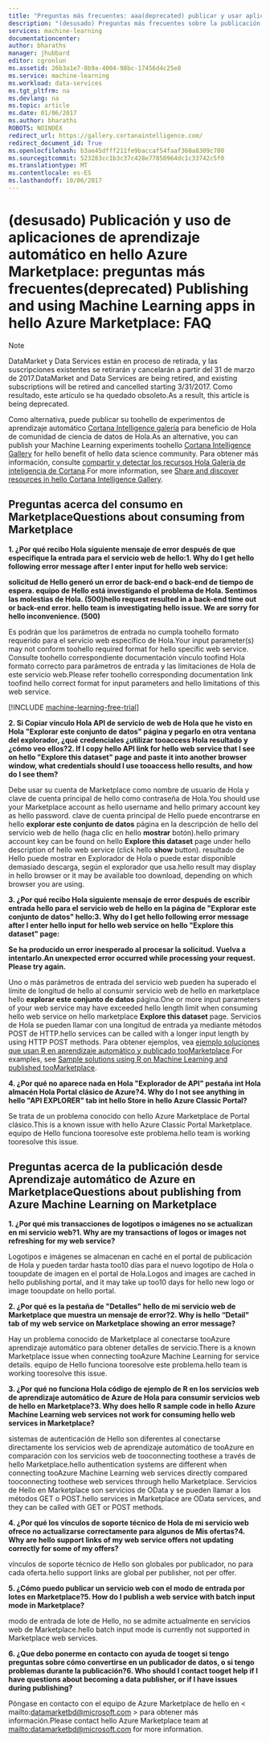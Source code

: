 ```yaml
---
title: "Preguntas más frecuentes: aaa(deprecated) publicar y usar aplicaciones de aprendizaje automático en Azure Marketplace | Documentos de Microsoft"
description: "(desusado) Preguntas más frecuentes sobre la publicación de aprendizaje automático de aplicaciones en hello Azure Marketplace"
services: machine-learning
documentationcenter: 
author: bharaths
manager: jhubbard
editor: cgronlun
ms.assetid: 26b3a1e7-8b9a-4004-98bc-17456d4c25e8
ms.service: machine-learning
ms.workload: data-services
ms.tgt_pltfrm: na
ms.devlang: na
ms.topic: article
ms.date: 01/06/2017
ms.author: bharaths
ROBOTS: NOINDEX
redirect_url: https://gallery.cortanaintelligence.com/
redirect_document_id: True
ms.openlocfilehash: b3ae45dfff211fe9baccaf54faaf360a8309c780
ms.sourcegitcommit: 523283cc1b3c37c428e77850964dc1c33742c5f0
ms.translationtype: MT
ms.contentlocale: es-ES
ms.lasthandoff: 10/06/2017
---
```

# <a name="deprecated-publishing-and-using-machine-learning-apps-in-hello-azure-marketplace-faq"></a><span data-ttu-id="c5589-103">(desusado) Publicación y uso de aplicaciones de aprendizaje automático en hello Azure Marketplace: preguntas más frecuentes</span><span class="sxs-lookup"><span data-stu-id="c5589-103">(deprecated) Publishing and using Machine Learning apps in hello Azure Marketplace: FAQ</span></span>

> [!NOTE]
> <span data-ttu-id="c5589-104">DataMarket y Data Services están en proceso de retirada, y las suscripciones existentes se retirarán y cancelarán a partir del 31 de marzo de 2017.</span><span class="sxs-lookup"><span data-stu-id="c5589-104">DataMarket and Data Services are being retired, and existing subscriptions will be retired and cancelled starting 3/31/2017.</span></span> <span data-ttu-id="c5589-105">Como resultado, este artículo se ha quedado obsoleto.</span><span class="sxs-lookup"><span data-stu-id="c5589-105">As a result, this article is being deprecated.</span></span> 
> 
> <span data-ttu-id="c5589-106">Como alternativa, puede publicar su toohello de experimentos de aprendizaje automático [Cortana Intelligence galería](https://gallery.cortanaintelligence.com/) para beneficio de Hola de comunidad de ciencia de datos de Hola.</span><span class="sxs-lookup"><span data-stu-id="c5589-106">As an alternative, you can publish your Machine Learning experiments toohello [Cortana Intelligence Gallery](https://gallery.cortanaintelligence.com/) for hello benefit of hello data science community.</span></span> <span data-ttu-id="c5589-107">Para obtener más información, consulte [compartir y detectar los recursos Hola Galería de inteligencia de Cortana](https://docs.microsoft.com/en-us/azure/machine-learning/machine-learning-gallery-how-to-use-contribute-publish).</span><span class="sxs-lookup"><span data-stu-id="c5589-107">For more information, see [Share and discover resources in hello Cortana Intelligence Gallery](https://docs.microsoft.com/en-us/azure/machine-learning/machine-learning-gallery-how-to-use-contribute-publish).</span></span>


## <a name="questions-about-consuming-from-marketplace"></a><span data-ttu-id="c5589-108">Preguntas acerca del consumo en Marketplace</span><span class="sxs-lookup"><span data-stu-id="c5589-108">Questions about consuming from Marketplace</span></span>
<span data-ttu-id="c5589-109">**1. ¿Por qué recibo Hola siguiente mensaje de error después de que especifique la entrada para el servicio web de hello:**</span><span class="sxs-lookup"><span data-stu-id="c5589-109">**1. Why do I get hello following error message after I enter input for hello web service:**</span></span>

<span data-ttu-id="c5589-110">**solicitud de Hello generó un error de back-end o back-end de tiempo de espera. equipo de Hello está investigando el problema de Hola. Sentimos las molestias de Hola. (500)**</span><span class="sxs-lookup"><span data-stu-id="c5589-110">**hello request resulted in a back-end time out or back-end error. hello team is investigating hello issue. We are sorry for hello inconvenience. (500)**</span></span>

<span data-ttu-id="c5589-111">Es podrán que los parámetros de entrada no cumpla toohello formato requerido para el servicio web específico de Hola.</span><span class="sxs-lookup"><span data-stu-id="c5589-111">Your input parameter(s) may not conform toohello required format for hello specific web service.</span></span> <span data-ttu-id="c5589-112">Consulte toohello correspondiente documentación vínculo toofind Hola formato correcto para parámetros de entrada y las limitaciones de Hola de este servicio web.</span><span class="sxs-lookup"><span data-stu-id="c5589-112">Please refer toohello corresponding documentation link toofind hello correct format for input parameters and hello limitations of this web service.</span></span>

[!INCLUDE [machine-learning-free-trial](../../includes/machine-learning-free-trial.md)]

<span data-ttu-id="c5589-113">**2. Si Copiar vínculo Hola API de servicio de web de Hola que he visto en Hola "Explorar este conjunto de datos" página y pegarlo en otra ventana del explorador, ¿qué credenciales ¿utilizar tooaccess Hola resultado y ¿cómo veo ellos?**</span><span class="sxs-lookup"><span data-stu-id="c5589-113">**2. If I copy hello API link for hello web service that I see on hello "Explore this dataset" page and paste it into another browser window, what credentials should I use tooaccess hello results, and how do I see them?**</span></span>

<span data-ttu-id="c5589-114">Debe usar su cuenta de Marketplace como nombre de usuario de Hola y clave de cuenta principal de hello como contraseña de Hola.</span><span class="sxs-lookup"><span data-stu-id="c5589-114">You should use your Marketplace account as hello username and hello primary account key as hello password.</span></span> <span data-ttu-id="c5589-115">clave de cuenta principal de Hello puede encontrarse en hello **explorar este conjunto de datos** página en la descripción de hello del servicio web de hello (haga clic en hello **mostrar** botón).</span><span class="sxs-lookup"><span data-stu-id="c5589-115">hello primary account key can be found on hello **Explore this dataset** page under hello description of hello web service (click hello **show** button).</span></span> <span data-ttu-id="c5589-116">resultado de Hello puede mostrar en Explorador de Hola o puede estar disponible demasiado descarga, según el explorador que usa.</span><span class="sxs-lookup"><span data-stu-id="c5589-116">hello result may display in hello browser or it may be available too download, depending on which browser you are using.</span></span>

<span data-ttu-id="c5589-117">**3. ¿Por qué recibo Hola siguiente mensaje de error después de escribir entrada hello para el servicio web de hello en la página de "Explorar este conjunto de datos" hello:**</span><span class="sxs-lookup"><span data-stu-id="c5589-117">**3. Why do I get hello following error message after I enter hello input for hello web service on hello "Explore this dataset" page:**</span></span> 

<span data-ttu-id="c5589-118">**Se ha producido un error inesperado al procesar la solicitud. Vuelva a intentarlo.**</span><span class="sxs-lookup"><span data-stu-id="c5589-118">**An unexpected error occurred while processing your request. Please try again.**</span></span>

<span data-ttu-id="c5589-119">Uno o más parámetros de entrada del servicio web pueden ha superado el límite de longitud de hello al consumir servicio web de hello en marketplace hello **explorar este conjunto de datos** página.</span><span class="sxs-lookup"><span data-stu-id="c5589-119">One or more input parameters of your web service may have exceeded hello length limit when consuming hello web service on hello marketplace **Explore this dataset** page.</span></span> <span data-ttu-id="c5589-120">Servicios de Hola se pueden llamar con una longitud de entrada ya mediante métodos POST de HTTP.</span><span class="sxs-lookup"><span data-stu-id="c5589-120">hello services can be called with a longer input length by using HTTP POST methods.</span></span> <span data-ttu-id="c5589-121">Para obtener ejemplos, vea [ejemplo soluciones que usan R en aprendizaje automático y publicado tooMarketplace](machine-learning-r-csharp-web-service-examples.md).</span><span class="sxs-lookup"><span data-stu-id="c5589-121">For examples, see [Sample solutions using R on Machine Learning and published tooMarketplace](machine-learning-r-csharp-web-service-examples.md).</span></span>

<span data-ttu-id="c5589-122">**4. ¿Por qué no aparece nada en Hola "Explorador de API" pestaña int Hola almacén Hola Portal clásico de Azure?**</span><span class="sxs-lookup"><span data-stu-id="c5589-122">**4. Why do I not see anything in hello "API EXPLORER" tab int hello Store in hello Azure Classic Portal?**</span></span> 

<span data-ttu-id="c5589-123">Se trata de un problema conocido con hello Azure Marketplace de Portal clásico.</span><span class="sxs-lookup"><span data-stu-id="c5589-123">This is a known issue with hello Azure Classic Portal Marketplace.</span></span> <span data-ttu-id="c5589-124">equipo de Hello funciona tooresolve este problema.</span><span class="sxs-lookup"><span data-stu-id="c5589-124">hello team is working tooresolve this issue.</span></span> 

## <a name="questions-about-publishing-from-azure-machine-learning-on-marketplace"></a><span data-ttu-id="c5589-125">Preguntas acerca de la publicación desde Aprendizaje automático de Azure en Marketplace</span><span class="sxs-lookup"><span data-stu-id="c5589-125">Questions about publishing from Azure Machine Learning on Marketplace</span></span>
<span data-ttu-id="c5589-126">**1. ¿Por qué mis transacciones de logotipos o imágenes no se actualizan en mi servicio web?**</span><span class="sxs-lookup"><span data-stu-id="c5589-126">**1. Why are my transactions of logos or images not refreshing for my web service?**</span></span> 

<span data-ttu-id="c5589-127">Logotipos e imágenes se almacenan en caché en el portal de publicación de Hola y pueden tardar hasta too10 días para el nuevo logotipo de Hola o tooupdate de imagen en el portal de Hola.</span><span class="sxs-lookup"><span data-stu-id="c5589-127">Logos and images are cached in hello publishing portal, and it may take up too10 days for hello new logo or image tooupdate on hello portal.</span></span>

<span data-ttu-id="c5589-128">**2. ¿Por qué es la pestaña de "Detalles" hello de mi servicio web de Marketplace que muestra un mensaje de error?**</span><span class="sxs-lookup"><span data-stu-id="c5589-128">**2. Why is hello “Detail" tab of my web service on Marketplace showing an error message?**</span></span>

<span data-ttu-id="c5589-129">Hay un problema conocido de Marketplace al conectarse tooAzure aprendizaje automático para obtener detalles de servicio.</span><span class="sxs-lookup"><span data-stu-id="c5589-129">There is a known Marketplace issue when connecting tooAzure Machine Learning for service details.</span></span> <span data-ttu-id="c5589-130">equipo de Hello funciona tooresolve este problema.</span><span class="sxs-lookup"><span data-stu-id="c5589-130">hello team is working tooresolve this issue.</span></span>

<span data-ttu-id="c5589-131">**3. ¿Por qué no funciona Hola código de ejemplo de R en los servicios web de aprendizaje automático de Azure de Hola para consumir servicios web de hello en Marketplace?**</span><span class="sxs-lookup"><span data-stu-id="c5589-131">**3. Why does hello R sample code in hello Azure Machine Learning web services not work for consuming hello web services in Marketplace?**</span></span>

<span data-ttu-id="c5589-132">sistemas de autenticación de Hello son diferentes al conectarse directamente los servicios web de aprendizaje automático de tooAzure en comparación con los servicios web de tooconnecting toothese a través de hello Marketplace.</span><span class="sxs-lookup"><span data-stu-id="c5589-132">hello authentication systems are different when connecting tooAzure Machine Learning web services directly compared tooconnecting toothese web services through hello Marketplace.</span></span> <span data-ttu-id="c5589-133">Servicios de Hello en Marketplace son servicios de OData y se pueden llamar a los métodos GET o POST.</span><span class="sxs-lookup"><span data-stu-id="c5589-133">hello services in Marketplace are OData services, and they can be called with GET or POST methods.</span></span> 

<span data-ttu-id="c5589-134">**4. ¿Por qué los vínculos de soporte técnico de Hola de mi servicio web ofrece no actualizarse correctamente para algunos de Mis ofertas?**</span><span class="sxs-lookup"><span data-stu-id="c5589-134">**4. Why are hello support links of my web service offers not updating correctly for some of my offers?**</span></span>

<span data-ttu-id="c5589-135">vínculos de soporte técnico de Hello son globales por publicador, no para cada oferta.</span><span class="sxs-lookup"><span data-stu-id="c5589-135">hello support links are global per publisher, not per offer.</span></span> 

<span data-ttu-id="c5589-136">**5. ¿Cómo puedo publicar un servicio web con el modo de entrada por lotes en Marketplace?**</span><span class="sxs-lookup"><span data-stu-id="c5589-136">**5. How do I publish a web service with batch input mode in Marketplace?**</span></span>

<span data-ttu-id="c5589-137">modo de entrada de lote de Hello, no se admite actualmente en servicios web de Marketplace.</span><span class="sxs-lookup"><span data-stu-id="c5589-137">hello batch input mode is currently not supported in Marketplace web services.</span></span>

<span data-ttu-id="c5589-138">**6. ¿Que debo ponerme en contacto con ayuda de tooget si tengo preguntas sobre cómo convertirse en un publicador de datos, o si tengo problemas durante la publicación?**</span><span class="sxs-lookup"><span data-stu-id="c5589-138">**6. Who should I contact tooget help if I have questions about becoming a data publisher, or if I have issues during publishing?**</span></span>

<span data-ttu-id="c5589-139">Póngase en contacto con el equipo de Azure Marketplace de hello en < mailto:datamarketbd@microsoft.com > para obtener más información.</span><span class="sxs-lookup"><span data-stu-id="c5589-139">Please contact hello Azure Marketplace team at <mailto:datamarketbd@microsoft.com> for more information.</span></span>

